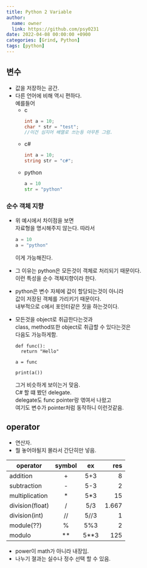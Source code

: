```yaml
---
title: Python 2 Variable
author:
  name: owner
  link: https://github.com/psy0231
date: 2022-04-08 00:00:00 +0900
categories: [Grind, Python]
tags: [python]
---
```


## 변수
- 값을 저장하는 공간.  
- 다른 언어에 비해 역시 편하다.  
예를들어 
  - c
    ```c
    int a = 10;
    char * str = "test";
    //이건 심지어 배열로 쓰는등 아무튼 그럼.
    ```
  - c#
    ```c#
    int a = 10;
    string str = "c#";
    ```
  - python 
    ```python
    a = 10
    str = "python"
    ```

### 순수 객체 지향
- 위 예시에서 차이점을 보면  
자료형을 명시해주지 않는다. 따라서 
  
  ```python
  a = 10
  a = "python"
  ```
  이게 가능해진다.

- 그 이유는 python은 모든것이 객체로 처리되기 때문이다.  
이런 특성을 순수 객체지향이라 한다.
- python은 변수 자체에 값이 할당되는것이 아니라  
값이 저장된 객체를 가리키기 때문이다.  
내부적으로 c에서 포인터같은 짓을 하는것이다.
- 모든것을 object로 취급한다는것과  
class, method또한 object로 취급할 수 있다는것은  
다음도 가능하게함. 
  ```pyhon
  def func():
    return "Hello"

  a = func

  print(a())
  ```
  그거 비슷하게 보이는거 맞음.   
  C# 할 떄 봤던 delegate.  
  delegate도 func pointer랑 엮여서 나왔고  
  여기도 변수가 pointer처럼 동작하니 이런것같음. 

## operator
- 연산자.
- 뭘 놓어야될지 몰라서 간단히만 넣음.

| operator        | symbol |  ex  |   res |
|-----------------|:------:|:----:|------:|
| addition        |    +   |  5+3 |     8 |
| subtraction     |    -   |  5-3 |     2 |
| multiplication  |    *   |  5*3 |    15 |
| division(float) |    /   |  5/3 | 1.667 |
| division(int)   |   //   | 5//3 |     1 |
| module(??)      |    %   |  5%3 |     2 |
| modulo          |   **   | 5**3 |   125 |

- power이 math가 아니라 내장임.
- 나누기 졀과는 실수나 정수 선택 할 수 있음.
